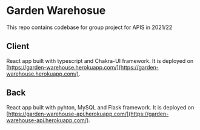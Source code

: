 # Garden Warehosue

This repo contains codebase for group project for APIS in 2021/22

## Client

React app built with typescript and Chakra-UI framework. It is deployed on [https://garden-warehouse.herokuapp.com/](https://garden-warehouse.herokuapp.com/).

## Back

React app built with pyhton, MySQL and Flask framework. It is deployed on [https://garden-warehouse-api.herokuapp.com/](https://garden-warehouse-api.herokuapp.com/).
